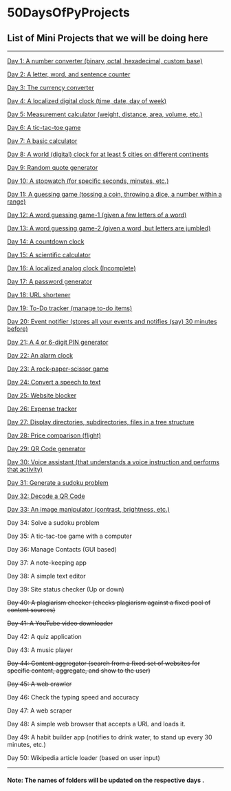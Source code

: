 # **50DaysOfPyProjects**

## List of Mini Projects that we will be doing here

---

[Day 1: A number converter (binary, octal, hexadecimal, custom base)](https://github.com/Sanjaych4/50DaysOfPyProjects/tree/main/Day%201%20Number%20Converter)

[Day 2: A letter, word, and sentence counter](https://github.com/Sanjaych4/50DaysOfPyProjects/tree/main/Day%202%20Counter)

[Day 3: The currency converter](https://github.com/Sanjaych4/50DaysOfPyProjects/tree/main/Day%203%20Currency%20Converter)

[Day 4: A localized digital clock (time, date, day of week)](https://github.com/Sanjaych4/50DaysOfPyProjects/tree/main/Day%204%20Local%20Time)

[Day 5: Measurement calculator (weight, distance, area, volume, etc.)](https://github.com/Sanjaych4/50DaysOfPyProjects/tree/main/Day%205%20Measurement%20Calculator)

[Day 6: A tic-tac-toe game](https://github.com/Sanjaych4/50DaysOfPyProjects/tree/main/Day%206%20Tic%20tac%20toe)

[Day 7: A basic calculator](https://github.com/Sanjaych4/50DaysOfPyProjects/tree/main/Day%207%20Basic%20Calculator)

[Day 8: A world (digital) clock for at least 5 cities on different continents](https://github.com/Sanjaych4/50DaysOfPyProjects/tree/main/Day%208%20Digital%20Clock)

[Day 9: Random quote generator](https://github.com/Sanjaych4/50DaysOfPyProjects/tree/main/Day%209%20Random%20Quote%20Generator)

[Day 10: A stopwatch (for specific seconds, minutes, etc.)](https://github.com/Sanjaych4/50DaysOfPyProjects/tree/main/Day10%20Stopwatch)

[Day 11: A guessing game (tossing a coin, throwing a dice, a number within a range)](https://github.com/Sanjaych4/50DaysOfPyProjects/tree/main/Day11%20Guessing%20game)

[Day 12: A word guessing game-1 (given a few letters of a word)](https://github.com/Sanjaych4/50DaysOfPyProjects/tree/main/Day12%20Word%20Guessing%20Game)

[Day 13: A word guessing game-2 (given a word, but letters are jumbled)](https://github.com/Sanjaych4/50DaysOfPyProjects/tree/main/Day13%20Jumbled%20Word%20Guessing%20Game)

[Day 14: A countdown clock](https://github.com/Sanjaych4/50DaysOfPyProjects/tree/main/Day14%20Coundown%20TImer)

[Day 15: A scientific calculator](https://github.com/Sanjaych4/50DaysOfPyProjects/tree/main/Day15%20Scientific%20Calculator)

[Day 16: A localized analog clock (Incomplete) ](https://github.com/Sanjaych4/50DaysOfPyProjects/tree/main/Day16%20%20A%20Localized%20Analog%20Clock)

[Day 17: A password generator](https://github.com/Sanjaych4/50DaysOfPyProjects/tree/main/Day17%20Password%20Generator)

[Day 18: URL shortener](https://github.com/Sanjaych4/50DaysOfPyProjects/tree/main/Day18%20URL%20Shortner)

[Day 19: To-Do tracker (manage to-do items)](https://github.com/Sanjaych4/50DaysOfPyProjects/tree/main/Day19%20ToDo%20Tracker)

[Day 20: Event notifier (stores all your events and notifies (say) 30 minutes before)](https://github.com/Sanjaych4/50DaysOfPyProjects/tree/main/Day20%20Event%20Notifier)

[Day 21: A 4 or 6-digit PIN generator](https://github.com/Sanjaych4/50DaysOfPyProjects/tree/main/Day21%20Pin%20Generator)

[Day 22: An alarm clock](https://github.com/Sanjaych4/50DaysOfPyProjects/tree/main/Day22%20Alarm%20Clock)

[Day 23: A rock-paper-scissor game](https://github.com/Sanjaych4/50DaysOfPyProjects/tree/main/Day23%20Rock%20Paper%20Scissor)

[Day 24: Convert a speech to text](https://github.com/Sanjaych4/50DaysOfPyProjects/tree/main/Day24%20Speech%20to%20text)

[Day 25: Website blocker](https://github.com/Sanjaych4/50DaysOfPyProjects/tree/main/Day25%20Website%20Blocker)

[Day 26: Expense tracker](https://github.com/Sanjaych4/50DaysOfPyProjects/tree/main/Day26%20Expense%20Tracker)

[Day 27: Display directories, subdirectories, files in a tree structure](https://github.com/Sanjaych4/50DaysOfPyProjects/tree/main/Day27%20Directory%20Structure)

[Day 28: Price comparison (flight)](https://github.com/Sanjaych4/50DaysOfPyProjects/tree/main/Day28%20Price%20Comparision)

[Day 29: QR Code generator](https://github.com/Sanjaych4/50DaysOfPyProjects/tree/main/Day29%20QR%20code%20generator)

[Day 30: Voice assistant (that understands a voice instruction and performs that activity)](https://github.com/Sanjaych4/50DaysOfPyProjects/tree/main/Day30%20Voice%20assistant)

[Day 31: Generate a sudoku problem](https://github.com/Sanjaych4/50DaysOfPyProjects/tree/main/Day31%20Sudoku%20problem)

[Day 32: Decode a QR Code](https://github.com/Sanjaych4/50DaysOfPyProjects/tree/main/Day32%20Decode%20QRcode)

[Day 33: An image manipulator (contrast, brightness, etc.)](https://github.com/Sanjaych4/50DaysOfPyProjects/tree/main/Day33%20Image%20Manipulator)

Day 34: Solve a sudoku problem

Day 35: A tic-tac-toe game with a computer

Day 36: Manage Contacts (GUI based)

Day 37: A note-keeping app

Day 38: A simple text editor

Day 39: Site status checker (Up or down)

~~Day 40: A plagiarism checker (checks plagiarism against a fixed pool of content sources)~~

~~Day 41: A YouTube video downloader~~

Day 42: A quiz application

Day 43: A music player

~~Day 44: Content aggregator (search from a fixed set of websites for specific content, aggregate, and show to the user)~~

~~Day 45: A web crawler~~

Day 46: Check the typing speed and accuracy

Day 47: A web scraper

Day 48: A simple web browser that accepts a URL and loads it.

Day 49: A habit builder app (notifies to drink water, to stand up every 30 minutes, etc.)

Day 50: Wikipedia article loader (based on user input)

---

#### **Note: The names of folders will be updated on the respective days .**
